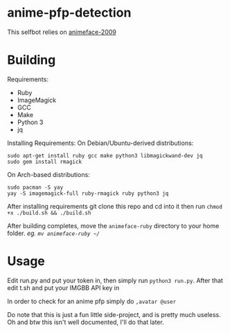 # anime-pfp-detection
This selfbot relies on [animeface-2009](https://github.com/nagadomi/animeface-2009)

# Building
Requirements:
* Ruby
* ImageMagick
* GCC
* Make
* Python 3
* jq

Installing Requirements:
On Debian/Ubuntu-derived distributions:
```
sudo apt-get install ruby gcc make python3 libmagickwand-dev jq
sudo gem install rmagick
```

On Arch-based distributions:
```
sudo pacman -S yay
yay -S imagemagick-full ruby-rmagick ruby python3 jq
```

After installing requirements git clone this repo and cd into it then run `chmod +x ./build.sh && ./build.sh`

After building completes, move the `animeface-ruby` directory to your home folder. *eg. `mv animeface-ruby ~/`*

# Usage
Edit run.py and put your token in, then simply run `python3 run.py`. After that edit t.sh and put your IMGBB API key in

In order to check for an anime pfp simply do `,avatar @user`




Do note that this is just a fun little side-project, and is pretty much useless.
Oh and btw this isn't well documented, I'll do that later.
